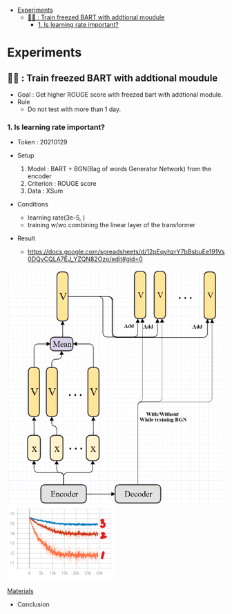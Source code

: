 - [Experiments](#experiments)
  - [🧚‍♂️ : Train freezed BART with addtional moudule](#️--train-freezed-bart-with-addtional-moudule)
    - [1. Is learning rate important?](#1-is-learning-rate-important)


# Experiments

## 🧚‍♂️ : Train freezed BART with addtional moudule
* Goal : Get higher ROUGE score with freezed bart with addtional module. 
* Rule
  * Do not test with more than 1 day. 

### 1. Is learning rate important?

* Token : 20210129

* Setup
  1. Model : BART + BGN(Bag of words Generator Network) from the encoder
  2. Criterion : ROUGE score
  3. Data : XSum

*  Conditions
   *  learning rate(3e-5, )
   *  training  w/wo combining the linear layer of the transformer
* Result
    * https://docs.google.com/spreadsheets/d/12pEqyhzrY7bBsbuEe191Vs0DQyCQLA7EJ_YZQN82Ozo/edit#gid=0


<img src="archived/20210119/model.png" width=500px>

<img src="archived/20210119/loss1.png" width=250px>

						
[Materials](archiveWd/20210119)
* Conclusion


